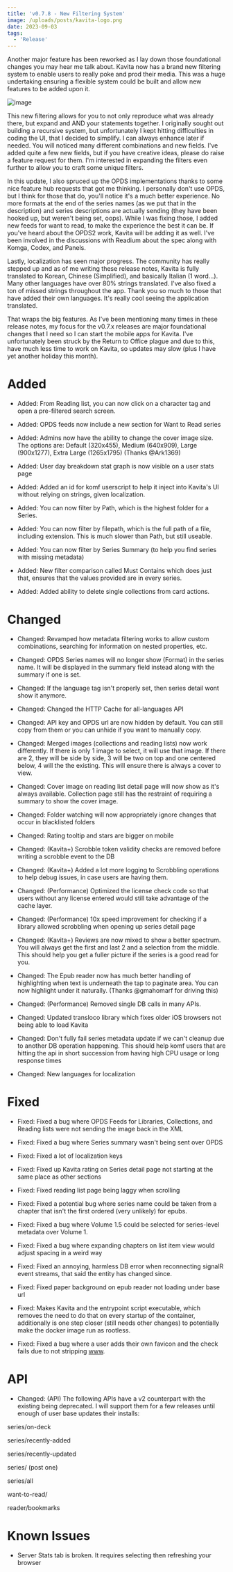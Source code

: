 ```yaml
---
title: 'v0.7.8 - New Filtering System'
image: /uploads/posts/kavita-logo.png
date: 2023-09-03
tags:
  - 'Release'
---
```


Another major feature has been reworked as I lay down those foundational changes you may hear me talk about. Kavita now has a brand new filtering system to enable users to really poke and prod their media. This was a huge undertaking ensuring a flexible system could be built and allow new features to be added upon it. 



![image](/uploads/photos/2023-09-03/fedb9b6a-bf6c-4e6e-a8db-329c8ae8c065)



This new filtering allows for you to not only reproduce what was already there, but expand and AND your statements together. I originally sought out building a recursive system, but unfortunately I kept hitting difficulties in coding the UI, that I decided to simplify. I can always enhance later if needed. You will noticed many different combinations and new fields. I've added quite a few new fields, but if you have creative ideas, please do raise a feature request for them. I'm interested in expanding the filters even further to allow you to craft some unique filters. 



In this update, I also spruced up the OPDS implementations thanks to some nice feature hub requests that got me thinking. I personally don't use OPDS, but I think for those that do, you'll notice it's a much better experience. No more formats at the end of the series names (as we put that in the description) and series descriptions are actually sending (they have been hooked up, but weren't being set, oops). While I was fixing those, I added new feeds for want to read, to make the experience the best it can be. If you've heard about the OPDS2 work, Kavita will be adding it as well. I've been involved in the discussions with Readium about the spec along with Komga, Codex, and Panels. 



Lastly, localization has seen major progress. The community has really stepped up and as of me writing these release notes, Kavita is fully translated to Korean, Chinese (Simplified), and basically Italian (1 word...). Many other languages have over 80% strings translated. I've also fixed a ton of missed strings throughout the app. Thank you so much to those that have added their own languages. It's really cool seeing the application translated. 



That wraps the big features. As I've been mentioning many times in these release notes, my focus for the v0.7.x releases are major foundational changes that I need so I can start the mobile apps for Kavita. I've unfortunately been struck by the Return to Office plague and due to this, have much less time to work on Kavita, so updates may slow (plus I have yet another holiday this month).



 



# Added

- Added: From Reading list, you can now click on a character tag and open a pre-filtered search screen.

- Added: OPDS feeds now include a new section for Want to Read series

- Added: Admins now have the ability to change the cover image size. The options are: Default (320x455), Medium (640x909), Large (900x1277), Extra Large (1265x1795) (Thanks @Ark1369)

- Added: User day breakdown stat graph is now visible on a user stats page

- Added: Added an id for komf userscript to help it inject into Kavita's UI without relying on strings, given localization.

- Added: You can now filter by Path, which is the highest folder for a Series.

- Added: You can now filter by filepath, which is the full path of a file, including extension. This is much slower than Path, but still useable.

- Added: You can now filter by Series Summary (to help you find series with missing metadata)

- Added: New filter comparison called Must Contains which does just that, ensures that the values provided are in every series.

- Added: Added ability to delete single collections from card actions.



# Changed

- Changed: Revamped how metadata filtering works to allow custom combinations, searching for information on nested properties, etc.

- Changed: OPDS Series names will no longer show (Format) in the series name. It will be displayed in the summary field instead along with the summary if one is set.

- Changed: If the language tag isn't properly set, then series detail wont show it anymore.

- Changed: Changed the HTTP Cache for all-languages API

- Changed: API key and OPDS url are now hidden by default. You can still copy from them or you can unhide if you want to manually copy.

- Changed: Merged images (collections and reading lists) now work differently. If there is only 1 image to select, it will use that image. If there are 2, they will be side by side, 3 will be two on top and one centered below, 4 will the the existing. This will ensure there is always a cover to view.

- Changed: Cover image on reading list detail page will now show as it's always available. Collection page still has the restraint of requiring a summary to show the cover image.

- Changed: Folder watching will now appropriately ignore changes that occur in blacklisted folders

- Changed: Rating tooltip and stars are bigger on mobile

- Changed: (Kavita+) Scrobble token validity checks are removed before writing a scrobble event to the DB

- Changed: (Kavita+) Added a lot more logging to Scrobbling operations to help debug issues, in case users are having them.

- Changed: (Performance) Optimized the license check code so that users without any license entered would still take advantage of the cache layer.

- Changed: (Performance) 10x speed improvement for checking if a library allowed scrobbling when opening up series detail page

- Changed: (Kavita+) Reviews are now mixed to show a better spectrum. You will always get the first and last 2 and a selection from the middle. This should help you get a fuller picture if the series is a good read for you.

- Changed: The Epub reader now has much better handling of highlighting when text is underneath the tap to paginate area. You can now highlight under it naturally. (Thanks @gmahomarf for driving this)

- Changed: (Performance) Removed single DB calls in many APIs.

- Changed: Updated transloco library which fixes older iOS browsers not being able to load Kavita 

- Changed: Don't fully fail series metadata update if we can't cleanup due to another DB operation happening. This should help komf users that are hitting the api in short succession from having high CPU usage or long response times 

- Changed: New languages for localization



# Fixed

- Fixed: Fixed a bug where OPDS Feeds for Libraries, Collections, and Reading lists were not sending the image back in the XML

- Fixed: Fixed a bug where Series summary wasn't being sent over OPDS

- Fixed: Fixed a lot of localization keys

- Fixed: Fixed up Kavita rating on Series detail page not starting at the same place as other sections

- Fixed: Fixed reading list page being laggy when scrolling

- Fixed: Fixed a potential bug where series name could be taken from a chapter that isn't the first ordered (very unlikely) for epubs.

- Fixed: Fixed a bug where Volume 1.5 could be selected for series-level metadata over Volume 1. 

- Fixed: Fixed a bug where expanding chapters on list item view would adjust spacing in a weird way 

- Fixed: Fixed an annoying, harmless DB error when reconnecting signalR event streams, that said the entity has changed since.

- Fixed: Fixed paper background on epub reader not loading under base url 

- Fixed: Makes Kavita and the entrypoint script executable, which removes the need to do that on every startup of the container, additionally is one step closer (still needs other changes) to potentially make the docker image run as rootless. 

- Fixed: Fixed a bug where a user adds their own favicon and the check fails due to not stripping [www](http://www/).



# API

- Changed: (API) The following APIs have a v2 counterpart with the existing being deprecated. I will support them for a few releases until enough of user base updates their installs:

series/on-deck

series/recently-added

series/recently-updated

series/ (post one)

series/all

want-to-read/

reader/bookmarks



# Known Issues

- Server Stats tab is broken. It requires selecting then refreshing your browser

